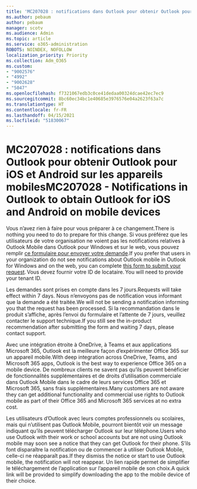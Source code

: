 ```yaml
---
title: 'MC207028 : notifications dans Outlook pour obtenir Outlook pour iOS et Android sur les appareils mobiles'
ms.author: pebaum
author: pebaum
manager: scotv
ms.audience: Admin
ms.topic: article
ms.service: o365-administration
ROBOTS: NOINDEX, NOFOLLOW
localization_priority: Priority
ms.collection: Adm_O365
ms.custom:
- "9002576"
- "4992"
- "9002628"
- "5047"
ms.openlocfilehash: f7321067edb3c0ce41dedaa00324dcae42ec7ec9
ms.sourcegitcommit: 8bc60ec34bc1e40685e3976576e04a2623f63a7c
ms.translationtype: HT
ms.contentlocale: fr-FR
ms.lasthandoff: 04/15/2021
ms.locfileid: "51830067"
---
```

# <a name="mc207028---notifications-in-outlook-to-obtain-outlook-for-ios-and-android-on-mobile-devices"></a><span data-ttu-id="bc59a-102">MC207028 : notifications dans Outlook pour obtenir Outlook pour iOS et Android sur les appareils mobiles</span><span class="sxs-lookup"><span data-stu-id="bc59a-102">MC207028 - Notifications in Outlook to obtain Outlook for iOS and Android on mobile devices</span></span>

<span data-ttu-id="bc59a-103">Vous n’avez rien à faire pour vous préparer à ce changement.</span><span class="sxs-lookup"><span data-stu-id="bc59a-103">There is nothing you need to do to prepare for this change.</span></span> <span data-ttu-id="bc59a-104">Si vous préférez que les utilisateurs de votre organisation ne voient pas les notifications relatives à Outlook Mobile dans Outlook pour Windows et sur le web, vous pouvez remplir [ce formulaire pour envoyer votre demande](https://aka.ms/MC207028).</span><span class="sxs-lookup"><span data-stu-id="bc59a-104">If you prefer that users in your organization do not see notifications about Outlook mobile in Outlook for Windows and on the web, you can complete [this form to submit your request](https://aka.ms/MC207028).</span></span><span data-ttu-id="bc59a-105"> Vous devez fournir votre ID de locataire.</span><span class="sxs-lookup"><span data-stu-id="bc59a-105"> You will need to provide your tenant ID.</span></span> 

<span data-ttu-id="bc59a-106">Les demandes sont prises en compte dans les 7 jours.</span><span class="sxs-lookup"><span data-stu-id="bc59a-106">Requests will take effect within 7 days.</span></span> <span data-ttu-id="bc59a-107">Nous n’envoyons pas de notification vous informant que la demande a été traitée.</span><span class="sxs-lookup"><span data-stu-id="bc59a-107">We will not be sending a notification informing you that the request has been processed.</span></span> <span data-ttu-id="bc59a-108">Si la recommandation dans le produit s’affiche, après l’envoi du formulaire et l’attente de 7 jours, veuillez contacter le support technique.</span><span class="sxs-lookup"><span data-stu-id="bc59a-108">If you still see the in-product recommendation after submitting the form and waiting 7 days, please contact support.</span></span>

<span data-ttu-id="bc59a-109">Avec une intégration étroite à OneDrive, à Teams et aux applications Microsoft 365, Outlook est la meilleure façon d’expérimenter Office 365 sur un appareil mobile.</span><span class="sxs-lookup"><span data-stu-id="bc59a-109">With deep integration across OneDrive, Teams, and Microsoft 365 apps, Outlook is the best way to experience Office 365 on a mobile device.</span></span> <span data-ttu-id="bc59a-110">De nombreux clients ne savent pas qu’ils peuvent bénéficier de fonctionnalités supplémentaires et de droits d’utilisation commerciale dans Outlook Mobile dans le cadre de leurs services Office 365 et Microsoft 365, sans frais supplémentaires.</span><span class="sxs-lookup"><span data-stu-id="bc59a-110">Many customers are not aware they can get additional functionality and commercial use rights to Outlook mobile as part of their Office 365 and Microsoft 365 services at no extra cost.</span></span>

<span data-ttu-id="bc59a-111">Les utilisateurs d’Outlook avec leurs comptes professionnels ou scolaires, mais qui n’utilisent pas Outlook Mobile, pourront bientôt voir un message indiquant qu’ils peuvent télécharger Outlook sur leur téléphone.</span><span class="sxs-lookup"><span data-stu-id="bc59a-111">Users who use Outlook with their work or school accounts but are not using Outlook mobile may soon see a notice that they can get Outlook for their phone.</span></span> <span data-ttu-id="bc59a-112">S’ils font disparaître la notification ou de commencer à utiliser Outlook Mobile, celle-ci ne réapparaît pas.</span><span class="sxs-lookup"><span data-stu-id="bc59a-112">If they dismiss the notice or start to use Outlook mobile, the notification will not reappear.</span></span> <span data-ttu-id="bc59a-113">Un lien rapide permet de simplifier le téléchargement de l’application sur l’appareil mobile de son choix.</span><span class="sxs-lookup"><span data-stu-id="bc59a-113">A quick link will be provided to simplify downloading the app to the mobile device of their choice.</span></span>
